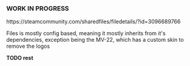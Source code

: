 <h3>WORK IN PROGRESS</h5>
https://steamcommunity.com/sharedfiles/filedetails/?id=3096689766

Files is mostly config based, meaning it mostly inherits from it's dependencies, exception being the MV-22, which has a custom skin to remove the logos

**TODO rest**
